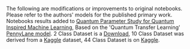 The following are modifications or improvements to original notebooks. Please refer to the authors' models for the published primary work.
Notebooks results added to [Quantum Parameter Study for Quantum Inspired Machine Learning](https://www.chemicalqdevice.com/quantum-parameter-study-for-quantum-inspired-machine-learning), Based on the 'Quantum Transfer Learning' [PennyLane model](https://pennylane.ai/qml/demos/tutorial_quantum_transfer_learning).
2 Class Dataset is a [Download](https://download.pytorch.org/tutorial/hymenoptera_data.zip), 10 Class Dataset was derived from a [Kaggle](https://www.kaggle.com/datasets/fernando2rad/brain-tumor-mri-images-17-classes) dataset, 44 Class Dataset is on [Kaggle](https://www.kaggle.com/datasets/fernando2rad/brain-tumor-mri-images-44c?select=Germinoma+T2).

